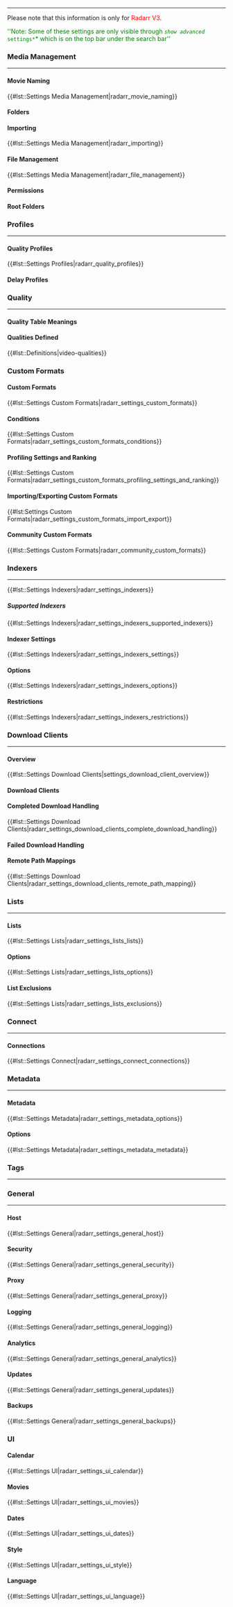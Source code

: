 -----

Please note that this information is only for <span style="color:#ff0000">Radarr V3</span>.

<span style="color:#008000">''Note: Some of these settings are only visible through *<code>show advanced* settings*</code>* which is on the top bar under the search bar''</span>

### Media Management

-----

#### Movie Naming

{{\#lst::Settings Media Management|radarr\_movie\_naming}}

#### Folders

#### Importing

{{\#lst::Settings Media Management|radarr\_importing}}

#### File Management

{{\#lst::Settings Media Management|radarr\_file\_management}}

#### Permissions

#### Root Folders

### Profiles

-----

#### Quality Profiles

{{\#lst::Settings Profiles|radarr\_quality\_profiles}}

#### Delay Profiles

### Quality

-----

#### Quality Table Meanings

#### Qualities Defined

{{\#lst::Definitions|video-qualities}}

### Custom Formats

#### Custom Formats

{{\#lst::Settings Custom Formats|radarr\_settings\_custom\_formats}}

#### Conditions

{{\#lst::Settings Custom Formats|radarr\_settings\_custom\_formats\_conditions}}

#### Profiling Settings and Ranking

{{\#lst::Settings Custom Formats|radarr\_settings\_custom\_formats\_profiling\_settings\_and\_ranking}}

#### Importing/Exporting Custom Formats

{{\#lst:Settings Custom Formats|radarr\_settings\_custom\_formats\_import\_export}}

#### Community Custom Formats

{{\#lst::Settings Custom Formats|radarr\_community\_custom\_formats}}

### Indexers

-----

{{\#lst::Settings Indexers|radarr\_settings\_indexers}}

##### Supported Indexers

{{\#lst::Settings Indexers|radarr\_settings\_indexers\_supported\_indexers}}

#### Indexer Settings

{{\#lst::Settings Indexers|radarr\_settings\_indexers\_settings}}

#### Options

{{\#lst::Settings Indexers|radarr\_settings\_indexers\_options}}

#### Restrictions

{{\#lst::Settings Indexers|radarr\_settings\_indexers\_restrictions}}

### Download Clients

-----

#### Overview

{{\#lst::Settings Download Clients|settings\_download\_client\_overview}}

#### Download Clients

#### Completed Download Handling

{{\#lst::Settings Download Clients|radarr\_settings\_download\_clients\_complete\_download\_handling}}

#### Failed Download Handling

#### Remote Path Mappings

{{\#lst::Settings Download Clients|radarr\_settings\_download\_clients\_remote\_path\_mapping}}

### Lists

-----

#### Lists

{{\#lst::Settings Lists|radarr\_settings\_lists\_lists}}

#### Options

{{\#lst::Settings Lists|radarr\_settings\_lists\_options}}

#### List Exclusions

{{\#lst::Settings Lists|radarr\_settings\_lists\_exclusions}}

### Connect

-----

#### Connections

{{\#lst::Settings Connect|radarr\_settings\_connect\_connections}}

### Metadata

-----

#### Metadata

{{\#lst::Settings Metadata|radarr\_settings\_metadata\_options}}

#### Options

{{\#lst::Settings Metadata|radarr\_settings\_metadata\_metadata}}

### Tags

-----

### General

-----

#### Host

{{\#lst::Settings General|radarr\_settings\_general\_host}}

#### Security

{{\#lst::Settings General|radarr\_settings\_general\_security}}

#### Proxy

{{\#lst::Settings General|radarr\_settings\_general\_proxy}}

#### Logging

{{\#lst::Settings General|radarr\_settings\_general\_logging}}

#### Analytics

{{\#lst::Settings General|radarr\_settings\_general\_analytics}}

#### Updates

{{\#lst::Settings General|radarr\_settings\_general\_updates}}

#### Backups

{{\#lst::Settings General|radarr\_settings\_general\_backups}}

### UI

#### Calendar

{{\#lst::Settings UI|radarr\_settings\_ui\_calendar}}

#### Movies

{{\#lst::Settings UI|radarr\_settings\_ui\_movies}}

#### Dates

{{\#lst::Settings UI|radarr\_settings\_ui\_dates}}

#### Style

{{\#lst::Settings UI|radarr\_settings\_ui\_style}}

#### Language

{{\#lst::Settings UI|radarr\_settings\_ui\_language}}
